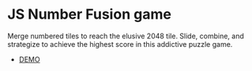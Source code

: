# JS Number Fusion game

Merge numbered tiles to reach the elusive 2048 tile. Slide, combine, and strategize to achieve the highest score in this addictive puzzle game.

 - [DEMO](https://andrii-medintsev.github.io/js_number-fusion-game/)
